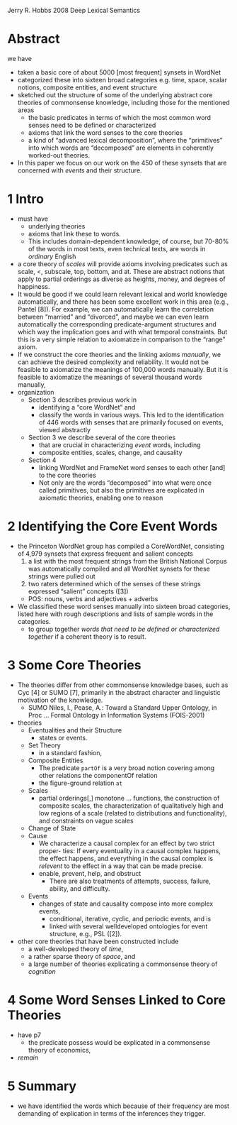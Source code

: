 Jerry R. Hobbs
2008
Deep Lexical Semantics

# Abstract

we have 
  * taken a basic core of about 5000 [most frequent] synsets in WordNet 
  * categorized these into sixteen broad categories
    e.g. time, space, scalar notions, composite entities, and event structure
  * sketched out the structure of some of the underlying abstract core theories
    of commonsense knowledge, including those for the mentioned areas
    * the basic predicates in terms of which the most common word senses need
      to be defined or characterized
    * axioms that link the word senses to the core theories
    * a kind of “advanced lexical decomposition”, where the “primitives” into
      which words are “decomposed” are elements in coherently worked-out
      theories. 
* In this paper we focus on our work on the 450 of these synsets that are
  concerned with _events_ and their structure.
  
# 1 Intro

* must have 
  * underlying theories
  * axioms that link these to words. 
  * This includes domain-dependent knowledge, of course, but 70-80% of the
    words in most texts, even technical texts, are words in _ordinary_ English
* a core theory of _scales_ will provide axioms involving predicates such as
  scale, <, subscale, top, bottom, and at. These are abstract notions that
  apply to partial orderings as diverse as heights, money, and degrees of
  happiness.
* It would be good if we could learn relevant lexical and world knowledge
  automatically, and there has been some excellent work in this area (e.g.,
  Pantel [8]).  For example, we can automatically learn the correlation between
  “married” and “divorced”, and maybe we can even learn automatically the
  corresponding predicate-argument structures and which way the implication
  goes and with what temporal constraints. But this is a very simple relation
  to axiomatize in comparison to the “range” axiom.
* If we construct the core theories and the linking axioms _manually_, we can
  achieve the desired complexity and reliability. It would not be feasible to
  axiomatize the meanings of 100,000 words manually. But it is feasible to
  axiomatize the meanings of several thousand words manually,
* organization
  * Section 3 describes previous work in 
    * identifying a “core WordNet” and
    * classify the words in various ways. This led to the identification of 446
      words with senses that are primarily focused on events, viewed abstractly
  * Section 3 we describe several of the core theories 
    * that are crucial in characterizing _event_ words, including 
    * composite entities, scales, change, and causality
  * Section 4
    * linking WordNet and FrameNet word senses to each other [and] to the core
      theories
    * Not only are the words “decomposed” into what were once called
      primitives, but also the primitives are explicated in axiomatic theories,
      enabling one to reason

# 2 Identifying the Core Event Words

* the Princeton WordNet group has compiled a CoreWordNet, consisting of 4,979
  synsets that express frequent and salient concepts
  1. a list with the most frequent strings from the British National Corpus was
     automatically compiled and all WordNet synsets for these strings were
     pulled out
  2. two raters determined which of the senses of these strings expressed
     “salient” concepts ([3])
  * POS: nouns, verbs and adjectives + adverbs
* We classified these word senses manually into sixteen broad categories,
  listed here with rough descriptions and lists of sample words in the
  categories.
  * to group together _words that need to be defined or characterized together_
    if a coherent theory is to result.

# 3 Some Core Theories

* The theories differ from other commonsense knowledge bases, such as Cyc [4]
  or SUMO [7], primarily in the abstract character and linguistic motivation of
  the knowledge.
  * SUMO
  Niles, I., Pease, A.: 
  Toward a Standard Upper Ontology, 
  in Proc ... Formal Ontology in Information Systems (FOIS-2001)
* theories
  * Eventualities and their Structure
    * states or events.
  * Set Theory
    * in a standard fashion,
  * Composite Entities
    * The predicate `partOf` is a very broad notion covering among other
      relations the componentOf relation
    * the figure-ground relation `at`
  * Scales
    * partial orderings[,] monotone ... functions, the construction of
      composite scales, the characterization of qualitatively high and low
      regions of a scale (related to distributions and functionality), and
      constraints on vague scales
  * Change of State
  * Cause
    * We characterize a causal complex for an effect by two strict proper-
      ties: If every eventuality in a causal complex happens, the effect
      happens, and everything in the causal complex is _relevent_ to the effect
      in a way that can be made precise.
    * enable, prevent, help, and obstruct
      * There are also treatments of 
        attempts, success, failure, ability, and
        difficulty.
  * Events
    * changes of state and causality compose into more complex events,
      * conditional, iterative, cyclic, and periodic events, and is 
      * linked with several welldeveloped ontologies for event structure,
        e.g., PSL ([2]).  
* other core theories that have been constructed include 
  * a well-developed theory of _time_, 
  * a rather sparse theory of _space_, and 
  * a large number of theories explicating a commonsense theory of _cognition_

# 4 Some Word Senses Linked to Core Theories

* have p7
  * the predicate possess would be explicated in a commonsense theory of
    economics,
* _remain_

# 5 Summary

* we have identified the words which because of their frequency are most
  demanding of explication in terms of the inferences they trigger.
